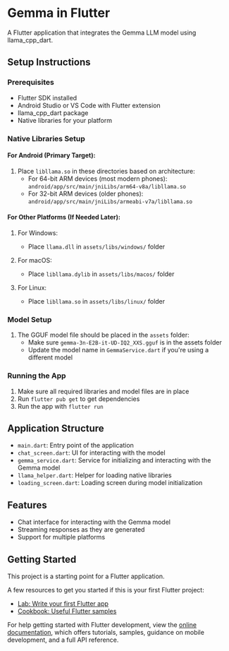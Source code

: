 # Gemma in Flutter

A Flutter application that integrates the Gemma LLM model using llama_cpp_dart.

## Setup Instructions

### Prerequisites
- Flutter SDK installed
- Android Studio or VS Code with Flutter extension
- llama_cpp_dart package
- Native libraries for your platform

### Native Libraries Setup

#### For Android (Primary Target):
1. Place `libllama.so` in these directories based on architecture:
   - For 64-bit ARM devices (most modern phones):
     `android/app/src/main/jniLibs/arm64-v8a/libllama.so`
   - For 32-bit ARM devices (older phones):
     `android/app/src/main/jniLibs/armeabi-v7a/libllama.so`

#### For Other Platforms (If Needed Later):
1. For Windows:
   - Place `llama.dll` in `assets/libs/windows/` folder

2. For macOS:
   - Place `libllama.dylib` in `assets/libs/macos/` folder

3. For Linux:
   - Place `libllama.so` in `assets/libs/linux/` folder

### Model Setup
1. The GGUF model file should be placed in the `assets` folder:
   - Make sure `gemma-3n-E2B-it-UD-IQ2_XXS.gguf` is in the assets folder
   - Update the model name in `GemmaService.dart` if you're using a different model

### Running the App
1. Make sure all required libraries and model files are in place
2. Run `flutter pub get` to get dependencies
3. Run the app with `flutter run`

## Application Structure
- `main.dart`: Entry point of the application
- `chat_screen.dart`: UI for interacting with the model
- `gemma_service.dart`: Service for initializing and interacting with the Gemma model
- `llama_helper.dart`: Helper for loading native libraries
- `loading_screen.dart`: Loading screen during model initialization

## Features
- Chat interface for interacting with the Gemma model
- Streaming responses as they are generated
- Support for multiple platforms

## Getting Started

This project is a starting point for a Flutter application.

A few resources to get you started if this is your first Flutter project:

- [Lab: Write your first Flutter app](https://docs.flutter.dev/get-started/codelab)
- [Cookbook: Useful Flutter samples](https://docs.flutter.dev/cookbook)

For help getting started with Flutter development, view the
[online documentation](https://docs.flutter.dev/), which offers tutorials,
samples, guidance on mobile development, and a full API reference.

